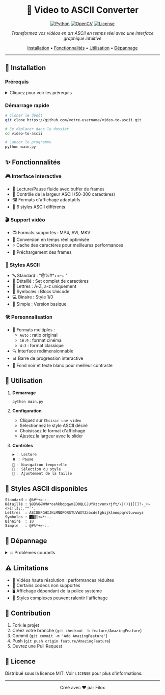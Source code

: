 <div align="center">

# 🎥 Video to ASCII Converter

[![Python](https://img.shields.io/badge/Python-3.x-blue.svg)](https://www.python.org/)
[![OpenCV](https://img.shields.io/badge/OpenCV-4.x-green.svg)](https://opencv.org/)
[![License](https://img.shields.io/badge/License-MIT-yellow.svg)](LICENSE)

*Transformez vos vidéos en art ASCII en temps réel avec une interface graphique intuitive*

[Installation](#-installation) •
[Fonctionnalités](#-fonctionnalités) •
[Utilisation](#-utilisation) •
[Dépannage](#-dépannage)

---

</div>

## 🚀 Installation

### Prérequis

<details>
<summary>Cliquez pour voir les prérequis</summary>

```bash
# Installation des dépendances Python
pip install opencv-python numpy tkinter

# Selon votre système d'exploitation
# Ubuntu/Debian
sudo apt-get install python3-tk

# Fedora
sudo dnf install python3-tkinter

# macOS avec Homebrew
brew install python-tk
```
</details>

### Démarrage rapide

```bash
# Cloner le dépôt
git clone https://github.com/votre-username/video-to-ascii.git

# Se déplacer dans le dossier
cd video-to-ascii

# Lancer le programme
python main.py
```

## ✨ Fonctionnalités

### 🎮 Interface interactive
- 🎯 Lecture/Pause fluide avec buffer de frames
- 📏 Contrôle de la largeur ASCII (50-300 caractères)
- 🖼️ Formats d'affichage adaptatifs
- 🎨 6 styles ASCII différents

### 🎬 Support vidéo
- 📺 Formats supportés : MP4, AVI, MKV
- 🔄 Conversion en temps réel optimisée
- ⚡ Cache des caractères pour meilleures performances
- 🎦 Préchargement des frames

### 🎨 Styles ASCII
- 🔤 Standard : "@%#*+=-:. "
- 📝 Détaillé : Set complet de caractères
- 📑 Lettres : A-Z, a-z uniquement
- 💠 Symboles : Blocs Unicode
- 💻 Binaire : Style 1/0
- 🎯 Simple : Version basique

### 🛠️ Personnalisation
- 📐 Formats multiples :
  - `Auto` : ratio original
  - `16:9` : format cinéma
  - `4:3` : format classique
- 🔍 Interface redimensionnable
- 📊 Barre de progression interactive
- 🎪 Fond noir et texte blanc pour meilleur contraste

## 📖 Utilisation

1. **Démarrage**
   ```bash
   python main.py
   ```

2. **Configuration**
   - Cliquez sur `Choisir une vidéo`
   - Sélectionnez le style ASCII désiré
   - Choisissez le format d'affichage
   - Ajustez la largeur avec le slider

3. **Contrôles**
   ```
   ▶️ : Lecture
   ⏸️ : Pause
   🔄 : Navigation temporelle
   🎨 : Sélection du style
   📐 : Ajustement de la taille
   ```

## 🎯 Styles ASCII disponibles

```
Standard : @%#*+=-:. 
Détaillé : $@B%8&WM#*oahkbdpqwmZO0QLCJUYXzcvunxrjft/\|()1{}[]?-_+~<>i!lI;:,"^`'. 
Lettres  : ABCDEFGHIJKLMNOPQRSTUVWXYZabcdefghijklmnopqrstuvwxyz
Symboles : █▓▒░+=*:-. 
Binaire  : 10 
Simple   : @#%*+=-:. 
```

## 🔧 Dépannage

<details>
<summary>💥 Problèmes courants</summary>

### 🚫 Le programme ne démarre pas
```bash
# Vérifier Python
python --version

# Vérifier les dépendances
pip list | grep -E "opencv-python|numpy"
```

### 🐌 Performances lentes
- Réduire la largeur ASCII
- Choisir un style plus simple
- Vérifier la résolution source
- Désactiver les styles complexes
</details>

## ⚠️ Limitations

- 🎥 Vidéos haute résolution : performances réduites
- 📼 Certains codecs non supportés
- 🖥️ Affichage dépendant de la police système
- 🎪 Styles complexes peuvent ralentir l'affichage

## 🤝 Contribution

1. Fork le projet
2. Créez votre branche (`git checkout -b feature/AmazingFeature`)
3. Commit (`git commit -m 'Add AmazingFeature'`)
4. Push (`git push origin feature/AmazingFeature`)
5. Ouvrez une Pull Request

## 📜 Licence

Distribué sous la licence MIT. Voir `LICENSE` pour plus d'informations.

<div align="center">

---
Créé avec ❤️ par Filox

</div>
